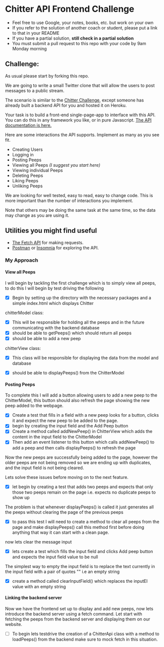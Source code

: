 # Chitter API Frontend Challenge

* Feel free to use Google, your notes, books, etc. but work on your own
* If you refer to the solution of another coach or student, please put a link to that in your README
* If you have a partial solution, **still check in a partial solution**
* You must submit a pull request to this repo with your code by 9am Monday morning

Challenge:
-------

As usual please start by forking this repo.

We are going to write a small Twitter clone that will allow the users to post messages to a public stream.

The scenario is similar to the [Chitter Challenge](https://github.com/makersacademy/chitter-challenge), except someone has already built a backend API for you and hosted it on Heroku.

Your task is to build a front-end single-page-app to interface with this API. You can do this in any framework you like, or in pure Javascript. [The API documentation is here.](https://github.com/makersacademy/chitter_api_backend)

Here are some interactions the API supports. Implement as many as you see fit.

* Creating Users
* Logging in
* Posting Peeps
* Viewing all Peeps *(I suggest you start here)*
* Viewing individual Peeps
* Deleting Peeps
* Liking Peeps
* Unliking Peeps

We are looking for well tested, easy to read, easy to change code. This is more important than the number of interactions you implement.

Note that others may be doing the same task at the same time, so the data may change as you are using it.

## Utilities you might find useful

* [The Fetch API](https://developer.mozilla.org/en-US/docs/Web/API/Fetch_API/Using_Fetch) for making requests.
* [Postman](https://www.getpostman.com/) or [Insomnia](https://insomnia.rest/) for exploring the API.


### My Approach


#### View all Peeps

I will begin by tackling the first challenge which is to simply view all peeps, to do this I will begin by test driving the following

- [x] Begin by setting up the directory with the necessary packages and a simple index.html which displays Chitter

chitterModel class:
- [x] This will be responsible for holding all the peeps and in the future communicating with the backend database
- [x] should be able to getPeeps() which should return all peeps
- [x] should be able to add a new peep

chitterView class:
- [x] This class will be responsible for displaying the data from the model and database
- [x] should be able to displayPeeps() from the ChitterModel 


#### Posting Peeps

To complete this I will add a button allowing users to add a new peep to the ChitterModel, this button should also refresh the page showing the new peep added to the webpage.

- [x] Create a test that fills in a field with a new peep looks for a button, clicks it and expect the new peep to be added to the page.
- [x] begin by creating the input field and the Add Peep button
- [x] Create a method called addNewPeep() in ChitterView which adds the content in the input field to the ChitterModel
- [x] Then add an event listener to this button which calls addNewPeep() to add a peep and then calls displayPeeps() to refresh the page

Now the new peeps are successfully being added to the page, however the older peeps are not being removed so we are ending up with duplicates, and the input field is not being cleared.

Lets solve these issues before moving on to the next feature.

- [x] let begin by creating a test that adds two peeps and expects that only those two peeps remain on the page i.e. expects no duplicate peeps to show up

The problem is that whenever displayPeeps() is called it just generates all the peeps without clearing the page of the previous peeps
- [x] to pass this test I will need to create a method to clear all peeps from the page and make displayPeeps() call this method first before doing anything that way it can start with a clean page.

now lets clear the message input
- [x] lets create a test which fills the input field and clicks Add peep button and expects the input field value to be null

The simplest way to empty the input field is to replace the text currently in the input field with a pair of quotes "" i.e an empty string 
- [x] create a method called clearInputField() which replaces the inputEl value with an empty string


#### Linking the backend server

Now we have the frontend set up to display and add new peeps, now lets introduce the backend server using a fetch command. Let start with fetching the peeps from the backend server and displaying them on our website.

- [ ] To begin lets testdrive the creation of a ChitterApi class with a method to loadPeeps() from the backend make sure to mock fetch in this situation.